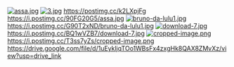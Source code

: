 [![assa.jpg](https://i.postimg.cc/90FG20G5/assa.jpg)](https://postimg.cc/njgsYHR0)
[![3.jpg](https://i.postimg.cc/KY8k4w1B/3.jpg)](https://postimg.cc/k2LXpjFg)
https://postimg.cc/k2LXpjFg
https://i.postimg.cc/90FG20G5/assa.jpg
[![bruno-da-lulu1.jpg](https://i.postimg.cc/G90T2xND/bruno-da-lulu1.jpg)](https://postimg.cc/7JVZt0qP)
https://i.postimg.cc/G90T2xND/bruno-da-lulu1.jpg
[![download-7.jpg](https://i.postimg.cc/BQ1wVZB7/download-7.jpg)](https://postimg.cc/MvqDcS41)
https://i.postimg.cc/BQ1wVZB7/download-7.jpg
[![cropped-image.png](https://i.postimg.cc/T3ss7yZs/cropped-image.png)](https://postimg.cc/3kg9Wwrj)
https://i.postimg.cc/T3ss7yZs/cropped-image.png
https://drive.google.com/file/d/1uEykljqTOo1WBsFx4zxgHk8QAX8ZMvXz/view?usp=drive_link
